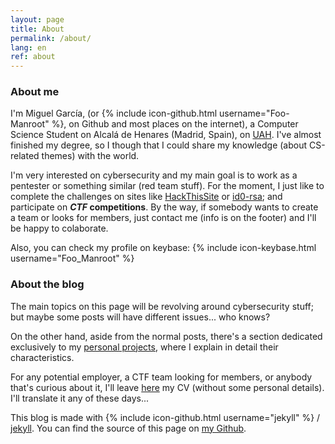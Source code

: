 ```yaml
---
layout: page
title: About
permalink: /about/
lang: en
ref: about
---
```


### About me
I'm Miguel García, (or {% include icon-github.html username="Foo-Manroot" %}, on Github
and most places on the internet), a Computer Science Student on Alcalá de Henares
(Madrid, Spain), on [UAH](https://www.uah.es). I've almost finished my degree, so I
though that I could share my knowledge (about CS-related themes) with the world.

I'm very interested on cybersecurity and my main goal is to work as a pentester or
something similar (red team stuff). For the moment, I just like to complete the
challenges on sites like [HackThisSite](https://www.hackthissite.org/) or
[id0-rsa](https://id0-rsa.pub/); and participate on **_CTF_ competitions**. By the way,
if somebody wants to create a team or looks for members, just contact me (info is on the
footer) and I'll be happy to colaborate.

Also, you can check my profile on keybase:
	{% include icon-keybase.html username="Foo_Manroot" %}


### About the blog
The main topics on this page will be revolving around cybersecurity stuff; but maybe
some posts will have different issues... who knows?


On the other hand, aside from the normal posts, there's a section dedicated exclusively
to my [personal projects](../projects), where I explain in detail their characteristics.


For any potential employer, a CTF team looking for members, or anybody that's curious
about it, I'll leave [here](/assets/Miguel-García_CV.pdf) my CV (without some personal
details). I'll translate it any of these days...

This blog is made with {% include icon-github.html username="jekyll" %} /
[jekyll](https://github.com/jekyll/jekyll). You can find the source of this page on
[my Github](https://github.com/Foo-Manroot/foo-manroot.github.io).
